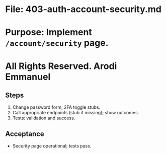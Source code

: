 # File: 403-auth-account-security.md

# Purpose: Implement `/account/security` page.

# All Rights Reserved. Arodi Emmanuel

## Steps

1. Change password form; 2FA toggle stubs.
2. Call appropriate endpoints (stub if missing); show outcomes.
3. Tests: validation and success.

## Acceptance

- Security page operational; tests pass.
